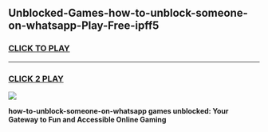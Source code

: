 
## Unblocked-Games-how-to-unblock-someone-on-whatsapp-Play-Free-ipff5
<h3>
<a href="https://premium76.site?title=how-to-unblock-someone-on-whatsapp&ref=23A">CLICK TO PLAY</a></h3>
<hr>

<h3>
<a href="https://premium76.site?title=how-to-unblock-someone-on-whatsapp&ref=23A">CLICK 2 PLAY</a>
  
</h3>

<a href="https://premium76.site?title=how-to-unblock-someone-on-whatsapp&ref=23A"><img src="https://clearcache.store/games.png"></a>


**how-to-unblock-someone-on-whatsapp games unblocked: Your Gateway to Fun and Accessible Online Gaming**
